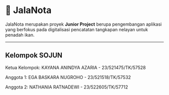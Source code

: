 # 🎣 JalaNota
JalaNota merupakan proyek **Junior Project** berupa pengembangan aplikasi yang berfokus pada digitalisasi pencatatan tangkapan nelayan untuk penadah ikan.

---

## Kelompok SOJUN

Ketua Kelompok: KAYANA ANINDYA AZARIA - 23/521475/TK/57528

Anggota 1: EGA BASKARA NUGROHO - 23/521518/TK/57532

Anggota 2: NATHANIA RATNADEWI - 23/522605/TK/57712
